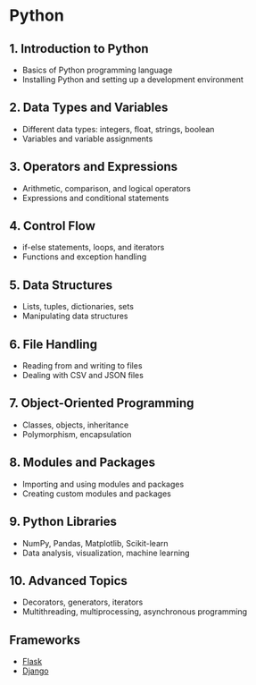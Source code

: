 # Python

## 1. Introduction to Python

- Basics of Python programming language
- Installing Python and setting up a development environment

## 2. Data Types and Variables

- Different data types: integers, float, strings, boolean
- Variables and variable assignments

## 3. Operators and Expressions

- Arithmetic, comparison, and logical operators
- Expressions and conditional statements

## 4. Control Flow

- if-else statements, loops, and iterators
- Functions and exception handling

## 5. Data Structures

- Lists, tuples, dictionaries, sets
- Manipulating data structures

## 6. File Handling

- Reading from and writing to files
- Dealing with CSV and JSON files

## 7. Object-Oriented Programming

- Classes, objects, inheritance
- Polymorphism, encapsulation

## 8. Modules and Packages

- Importing and using modules and packages
- Creating custom modules and packages

## 9. Python Libraries

- NumPy, Pandas, Matplotlib, Scikit-learn
- Data analysis, visualization, machine learning

## 10. Advanced Topics

- Decorators, generators, iterators
- Multithreading, multiprocessing, asynchronous programming

## Frameworks

- [Flask](flask.md)
- [Django](django.md)
